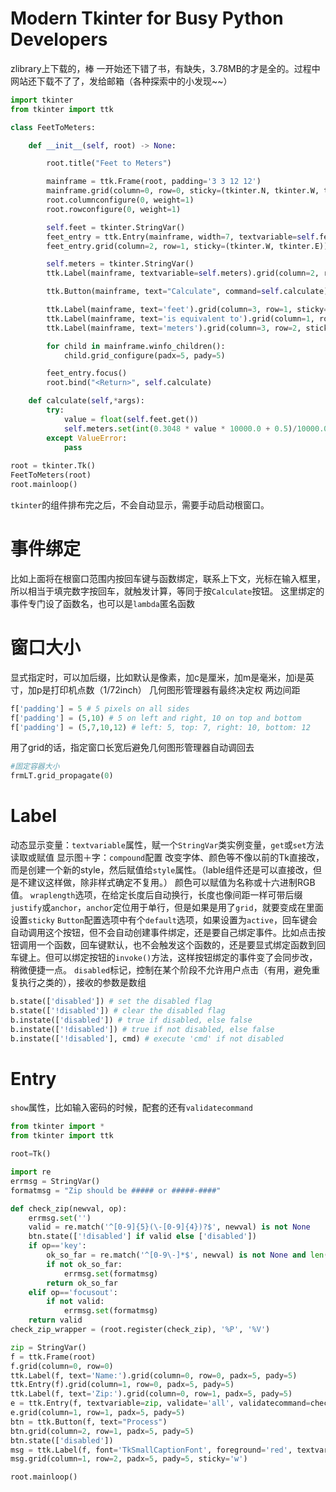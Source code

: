 # Modern Tkinter for Busy Python Developers
zlibrary上下载的，棒
一开始还下错了书，有缺失，3.78MB的才是全的。过程中网站还下载不了了，发给邮箱（各种探索中的小发现~~）

```python
import tkinter
from tkinter import ttk

class FeetToMeters:

    def __init__(self, root) -> None:

        root.title("Feet to Meters")

        mainframe = ttk.Frame(root, padding='3 3 12 12')
        mainframe.grid(column=0, row=0, sticky=(tkinter.N, tkinter.W, tkinter.E, tkinter.S))
        root.columnconfigure(0, weight=1)
        root.rowconfigure(0, weight=1)

        self.feet = tkinter.StringVar()
        feet_entry = ttk.Entry(mainframe, width=7, textvariable=self.feet)
        feet_entry.grid(column=2, row=1, sticky=(tkinter.W, tkinter.E))

        self.meters = tkinter.StringVar()
        ttk.Label(mainframe, textvariable=self.meters).grid(column=2, row=2, sticky=(tkinter.W, tkinter.E))

        ttk.Button(mainframe, text="Calculate", command=self.calculate).grid(column=3, row=3, sticky=tkinter.W)

        ttk.Label(mainframe, text='feet').grid(column=3, row=1, sticky=tkinter.W)
        ttk.Label(mainframe, text='is equivalent to').grid(column=1, row=2, sticky=tkinter.W)
        ttk.Label(mainframe, text='meters').grid(column=3, row=2, sticky=tkinter.W)

        for child in mainframe.winfo_children():
            child.grid_configure(padx=5, pady=5)

        feet_entry.focus()
        root.bind("<Return>", self.calculate)

    def calculate(self,*args):
        try:
            value = float(self.feet.get())
            self.meters.set(int(0.3048 * value * 10000.0 + 0.5)/10000.0)
        except ValueError:
            pass
    
root = tkinter.Tk()
FeetToMeters(root)
root.mainloop()
```
`tkinter`的组件排布完之后，不会自动显示，需要手动启动根窗口。

# 事件绑定
比如上面将在根窗口范围内按回车键与函数绑定，联系上下文，光标在输入框里，所以相当于填完数字按回车，就触发计算，等同于按`Calculate`按钮。
这里绑定的事件专门设了函数名，也可以是`lambda`匿名函数

# 窗口大小
显式指定时，可以加后缀，比如默认是像素，加c是厘米，加m是毫米，加i是英寸，加p是打印机点数（1/72inch）
几何图形管理器有最终决定权
两边间距
```python
f['padding'] = 5 # 5 pixels on all sides
f['padding'] = (5,10) # 5 on left and right, 10 on top and bottom
f['padding'] = (5,7,10,12) # left: 5, top: 7, right: 10, bottom: 12
```
用了grid的话，指定窗口长宽后避免几何图形管理器自动调回去
```python
#固定容器大小
frmLT.grid_propagate(0)
```
# Label
动态显示变量：`textvariable`属性，赋一个`StringVar`类实例变量，`get`或`set`方法读取或赋值
显示图＋字：`compound`配置
改变字体、颜色等不像以前的Tk直接改，而是创建一个新的style，然后赋值给`style`属性。（lable组件还是可以直接改，但是不建议这样做，除非样式确定不复用。）
颜色可以赋值为名称或十六进制RGB值。
`wraplength`选项，在给定长度后自动换行，长度也像间距一样可带后缀
`justify`或`anchor`，`anchor`定位用于单行，但是如果是用了`grid`，就要变成在里面设置`sticky`
`Button`配置选项中有个`default`选项，如果设置为`active`，回车键会自动调用这个按钮，但不会自动创建事件绑定，还是要自己绑定事件。比如点击按钮调用一个函数，回车键默认，也不会触发这个函数的，还是要显式绑定函数到回车键上。但可以绑定按钮的`invoke()`方法，这样按钮绑定的事件变了会同步改，稍微便捷一点。
`disabled`标记，控制在某个阶段不允许用户点击（有用，避免重复执行之类的），接收的参数是数组
```python
b.state(['disabled']) # set the disabled flag
b.state(['!disabled']) # clear the disabled flag
b.instate(['disabled']) # true if disabled, else false
b.instate(['!disabled']) # true if not disabled, else false
b.instate(['!disabled'], cmd) # execute 'cmd' if not disabled
```

# Entry
`show`属性，比如输入密码的时候，配套的还有`validatecommand`
```python
from tkinter import *
from tkinter import ttk

root=Tk()

import re
errmsg = StringVar()
formatmsg = "Zip should be ##### or #####-####"

def check_zip(newval, op):
    errmsg.set('')
    valid = re.match('^[0-9]{5}(\-[0-9]{4})?$', newval) is not None
    btn.state(['!disabled'] if valid else ['disabled'])
    if op=='key':
        ok_so_far = re.match('^[0-9\-]*$', newval) is not None and len(newval) <= 10
        if not ok_so_far:
            errmsg.set(formatmsg)
        return ok_so_far
    elif op=='focusout':
        if not valid:
            errmsg.set(formatmsg)
    return valid
check_zip_wrapper = (root.register(check_zip), '%P', '%V')

zip = StringVar()
f = ttk.Frame(root)
f.grid(column=0, row=0)
ttk.Label(f, text='Name:').grid(column=0, row=0, padx=5, pady=5)
ttk.Entry(f).grid(column=1, row=0, padx=5, pady=5)
ttk.Label(f, text='Zip:').grid(column=0, row=1, padx=5, pady=5)
e = ttk.Entry(f, textvariable=zip, validate='all', validatecommand=check_zip_wrapper)
e.grid(column=1, row=1, padx=5, pady=5)
btn = ttk.Button(f, text="Process")
btn.grid(column=2, row=1, padx=5, pady=5)
btn.state(['disabled'])
msg = ttk.Label(f, font='TkSmallCaptionFont', foreground='red', textvariable=errmsg)
msg.grid(column=1, row=2, padx=5, pady=5, sticky='w')

root.mainloop()

```